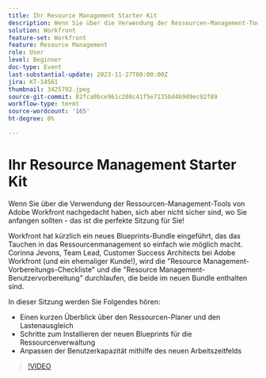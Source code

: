 ```yaml
---
title: Ihr Resource Management Starter Kit
description: Wenn Sie über die Verwendung der Ressourcen-Management-Tools von Adobe Workfront nachgedacht haben, sich aber nicht sicher sind, wo Sie anfangen sollten - das ist die perfekte Sitzung für Sie! Workfront hat kürzlich ein neues Blueprints-Bundle eingeführt, das das Tauchen in das Ressourcenmanagement so einfach wie möglich macht.
solution: Workfront
feature-set: Workfront
feature: Resource Management
role: User
level: Beginner
doc-type: Event
last-substantial-update: 2023-11-27T00:00:00Z
jira: KT-14561
thumbnail: 3425792.jpeg
source-git-commit: 82fca0bce961c208c41f5e7135bd4b9d9ec92f89
workflow-type: tm+mt
source-wordcount: '165'
ht-degree: 0%

---
```



# Ihr Resource Management Starter Kit

Wenn Sie über die Verwendung der Ressourcen-Management-Tools von Adobe Workfront nachgedacht haben, sich aber nicht sicher sind, wo Sie anfangen sollten - das ist die perfekte Sitzung für Sie!

Workfront hat kürzlich ein neues Blueprints-Bundle eingeführt, das das Tauchen in das Ressourcenmanagement so einfach wie möglich macht. Corinna Jevons, Team Lead, Customer Success Architects bei Adobe Workfront (und ein ehemaliger Kunde!), wird die &quot;Resource Management-Vorbereitungs-Checkliste&quot; und die &quot;Resource Management-Benutzervorbereitung&quot; durchlaufen, die beide im neuen Bundle enthalten sind.

In dieser Sitzung werden Sie Folgendes hören:

* Einen kurzen Überblick über den Ressourcen-Planer und den Lastenausgleich
* Schritte zum Installieren der neuen Blueprints für die Ressourcenverwaltung
* Anpassen der Benutzerkapazität mithilfe des neuen Arbeitszeitfelds

>[!VIDEO](https://video.tv.adobe.com/v/3425792/?learn=on)
